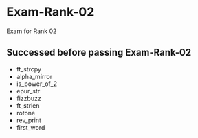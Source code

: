 # Exam-Rank-02
Exam for Rank 02

## Successed before passing Exam-Rank-02
* ft_strcpy
* alpha_mirror
* is_power_of_2
* epur_str
* fizzbuzz
* ft_strlen
* rotone
* rev_print
* first_word
